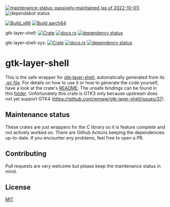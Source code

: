 [![maintenance-status: passively-maintained (as of 2022-10-01)](https://img.shields.io/badge/maintenance--status-passively--maintained_%28as_of_2022--10--01%29-forestgreen)](https://gist.github.com/rusty-snake/574a91f1df9f97ec77ca308d6d731e29)
![dependabot status](https://img.shields.io/badge/dependabot-enabled-025e8c?logo=Dependabot)

[![Build_x86](https://img.shields.io/github/workflow/status/pentamassiv/gtk-layer-shell-gir/Build_x86/main)](https://github.com/pentamassiv/gtk-layer-shell-gir/actions/workflows/build_x86.yaml)
[![Build aarch64](https://img.shields.io/github/workflow/status/pentamassiv/gtk-layer-shell-gir/Build%20aarch64)](https://github.com/pentamassiv/gtk-layer-shell-gir/actions/workflows/build_aarch64.yaml)

gtk-layer-shell:
[![Crate](https://img.shields.io/crates/v/gtk-layer-shell.svg)](https://crates.io/crates/gtk-layer-shell)
[![docs.rs](https://docs.rs/gtk-layer-shell/badge.svg)](https://docs.rs/gtk-layer-shell)
[![dependency status](https://deps.rs/crate/gtk-layer-shell/0.4.4/status.svg)](https://deps.rs/crate/gtk-layer-shell/0.4.4)

gtk-layer-shell-sys:
[![Crate](https://img.shields.io/crates/v/gtk-layer-shell-sys.svg)](https://crates.io/crates/gtk-layer-shell-sys)
[![docs.rs](https://docs.rs/gtk-layer-shell-sys/badge.svg)](https://docs.rs/gtk-layer-shell-sys)
[![dependency status](https://deps.rs/crate/gtk-layer-shell-sys/0.5.0/status.svg)](https://deps.rs/crate/gtk-layer-shell-sys/0.5.0)


# gtk-layer-shell
This is the safe wrapper for [gtk-layer-shell](https://github.com/wmww/gtk-layer-shell), automatically generated from its [.gir file](https://github.com/pentamassiv/gtk-layer-shell-gir/tree/main/gir-files/GtkLayerShell-0.1.gir). For details on how to use it or how to generate the code yourself, have a look at the crate's [README](https://github.com/pentamassiv/gtk-layer-shell-gir/tree/main/gtk-layer-shell/README.md). The unsafe bindings can be found in this [folder](https://github.com/pentamassiv/gtk-layer-shell-gir/tree/main/gtk-layer-shell-sys). Unfortunately this crate is GTK3 only because upstream does not yet support GTK4 (https://github.com/wmww/gtk-layer-shell/issues/37).

## Maintenance status
These crates are just wrappers for the C library so it is feature complete and not actively worked on. There are Github Actions keeping the dependencies up-to-date. If you encounter any problems, feel free to open a PR.

## Contributing
Pull requests are very welcome but please keep the maintenance status in mind.

## License
[MIT](https://choosealicense.com/licenses/mit/)
